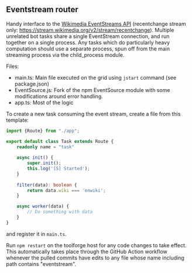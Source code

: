 ## Eventstream router

Handy interface to the [Wikimedia EventStreams API](https://wikitech.wikimedia.org/wiki/Event_Platform/EventStreams) (recentchange stream only: https://stream.wikimedia.org/v2/stream/recentchange). Multiple unrelated bot tasks share a single EventStream connection, and run together on a single process. Any tasks which do particularly heavy computation should use a separate process, spun off from the main streaming process via the child_process module. 

Files:

- main.ts: Main file executed on the grid using `jstart` command (see package.json)
- EventSource.js: Fork of the npm EventSource module with some modifications around error handling.
- app.ts: Most of the logic 

To create a new task consuming the event stream, create a file from this template:
```ts
import {Route} from "./app";

export default class Task extends Route {
    readonly name = "task" 
        
	async init() {
		super.init();
		this.log('[S] Started');
	}
	
	filter(data): boolean {
		return data.wiki === 'enwiki';
	}

	async worker(data) {
		// Do something with data
	}
}
```

and register it in `main.ts`.

Run `npm restart` on the toolforge host for any code changes to take effect. This automatically takes place through the GitHub Action workflow whenever the pulled commits have edits to any file whose name including path contains "eventstream". 
